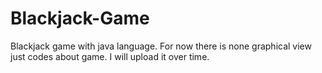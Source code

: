# Blackjack-Game
Blackjack game with java language. For now there is none graphical view just codes about game. I will upload it over time.

